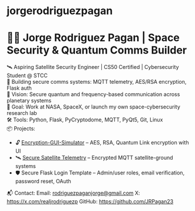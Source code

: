 # jorgerodriguezpagan
# 👨‍🚀 Jorge Rodriguez Pagan | Space Security & Quantum Comms Builder

🛰️ Aspiring Satellite Security Engineer | CS50 Certified | Cybersecurity Student @ STCC  
🔐 Building secure comms systems: MQTT telemetry, AES/RSA encryption, Flask auth  
🚀 Vision: Secure quantum and frequency-based communication across planetary systems  
🎯 Goal: Work at NASA, SpaceX, or launch my own space-cybersecurity research lab  
🛠️ Tools: Python, Flask, PyCryptodome, MQTT, PyQt5, Git, Linux  
📦 Projects:  
- 🔓 [Encryption-GUI-Simulator](https://yourlink) – AES, RSA, Quantum Link encryption with UI  
- 🛰️ [Secure Satellite Telemetry](https://github.com/yourrepo) – Encrypted MQTT satellite-ground systems  
- 🛡️ Secure Flask Login Template – Admin/user roles, email verification, password reset, OAuth  

📬 Contact: 
Email: rodriguezpaganjorge@gmail.com 
X: https://x.com/realjrodriguezp 
GitHub: https://github.com/JRPagan23

